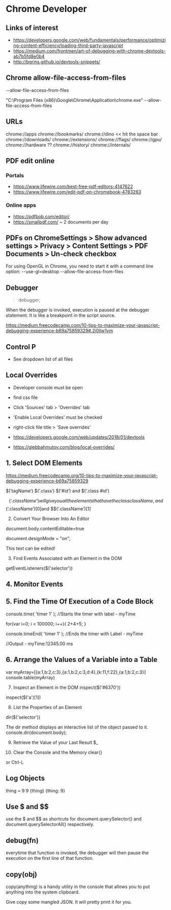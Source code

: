 
# Chrome Developer


## Links of interest

* https://developers.google.com/web/fundamentals/performance/optimizing-content-efficiency/loading-third-party-javascript
* https://medium.com/frontmen/art-of-debugging-with-chrome-devtools-ab7b5fd8e0b4
* http://bgrins.github.io/devtools-snippets/


## Chrome allow-file-access-from-files

--allow-file-access-from-files

"C:\Program Files (x86)\Google\Chrome\Application\chrome.exe" --allow-file-access-from-files

## URLs

chrome://apps
chrome://bookmarks/
chrome://dino << hit the space bar
chrome://downloads/
chrome://extensions/
chrome://flags/
chrome://gpu/
chrome://hardware ??
chrome://history/
chrome://internals/

## PDF edit online

### Portals

* https://www.lifewire.com/best-free-pdf-editors-4147622
* https://www.lifewire.com/edit-pdf-on-chromebook-4783263


### Online apps

* https://pdfbob.com/editor/
* https://smallpdf.com/ ~ 2 documents per day


## PDFs on ChromeSettings > Show advanced settings > Privacy > Content Settings > PDF Documents > Un-check checkbox


For using OpenGL in Chrome, you need to start it with a command line option:
--use-gl=desktop
--allow-file-access-from-files


## Debugger

> debugger;

When the debugger is invoked, execution is paused at the debugger statement. It is like a breakpoint in the script source.

https://medium.freecodecamp.com/10-tips-to-maximize-your-javascript-debugging-experience-b69a75859329#.2i0llw1ym


## Control P

* See dropdown list of all files


## Local Overrides

* Developer console must be open
* find css file
* Click 'Sources' tab > 'Overrides' tab
* 'Enable Local Overrides' must be checked
* right-click file title > 'Save overrides'

* https://developers.google.com/web/updates/2018/01/devtools
* https://glebbahmutov.com/blog/local-overrides/

## 1. Select DOM Elements

https://medium.freecodecamp.org/10-tips-to-maximize-your-javascript-debugging-experience-b69a75859329

$(‘tagName’) $(‘.class’) $(‘#id’) and $(‘.class #id’)

 $$(‘.className’) will give you all the elements that have the class className, and $$(‘.className’)[0]and $$(‘.className’)[1]


2. Convert Your Browser Into An Editor

document.body.contentEditable=true

document.designMode = "on";


<div contenteditable="true">
  This text can be edited!
</div>


3. Find Events Associated with an Element in the DOM

getEventListeners($('selector'))


## 4. Monitor Events



## 5. Find the Time Of Execution of a Code Block

console.time( 'timer 1' ); //Starts the timer with label - myTime

for(var i=0; i < 100000; i++){
  2+4+5;
}

console.timeEnd( 'timer 1' ); //Ends the timer with Label - myTime

//Output - myTime:12345.00 ms


## 6. Arrange the Values of a Variable into a Table

var myArray=[{a:1,b:2,c:3},{a:1,b:2,c:3,d:4},{k:11,f:22},{a:1,b:2,c:3}]
console.table(myArray)

7. Inspect an Element in the DOM
inspect($('#6370'))

inspect($('a')[1])

8. List the Properties of an Element

dir($('selector'))

The dir method displays an interactive list of the object passed to it.
console.dir(document.body);


9. Retrieve the Value of your Last Result
$_


10. Clear the Console and the Memory
clear{}

or Ctrl-L

## Log Objects

thing = 9
9
{thing}
{thing: 9}


## Use $ and $$

use the $ and $$ as shortcuts for document.querySelector() and document.querySelectorAll() respectively.

## debug(fn)

everytime that function is invoked, the debugger will then pause the execution on the first line of that function.

## copy(obj)

copy(anything) is a handy utility in the console that allows you to put anything into the system clipboard.

Give copy some mangled JSON. It will pretty print it for you.